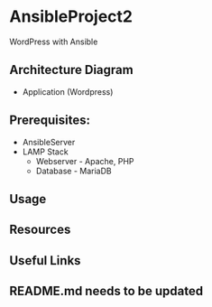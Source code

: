 # AnsibleProject2
WordPress with Ansible 

## Architecture Diagram
   - Application (Wordpress)

 ## Prerequisites:
   - AnsibleServer
   - LAMP Stack
     - Webserver - Apache, PHP 
     - Database - MariaDB

## Usage

## Resources

## Useful Links

## README.md needs to be updated